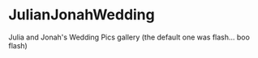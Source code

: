 JulianJonahWedding
==================

Julia and Jonah's Wedding Pics gallery (the default one was flash... boo flash)